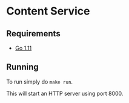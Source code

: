 # Content Service

## Requirements

- [Go 1.11](https://golang.org/dl/)

## Running

To run simply do `make run`.

This will start an HTTP server using port 8000.
